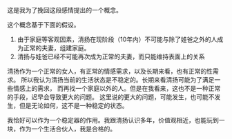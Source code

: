 
这是我为了挽回这段感情提出的一个概念。

这个概念基于下面的假设。

1. 由于家庭等客观因素，清扬在现阶段（10年内）不可能与除了娃爸之外的人成为正常的夫妻，组建家庭。
2. 清扬与娃爸已经不可能再次成为正常的夫妻，而只能维持表面上的关系

清扬作为一个正常的女人，有正常的情感需求，以及长期来看，也有正常的性需求。
所以我认为清扬当前的生活状态是不稳定的。长期来看清扬可能为了满足一些情感上的需求，
而再找一个家庭以外的人。但是在我看来，这也不是一种正常的手段，迟早会导致更大的问题。
这里说的更大的问题，可能发生，也可能不发生，但是无论如何，这不是一种稳定的状态。

我恰好可以作为一个稳定器的作用。我跟清扬认识多年，价值观相近，也能玩到一块，作为一个生活合伙人，我是合格的。





